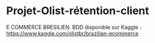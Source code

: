 # Projet-Olist-rétention-client

E COMMERCE BRESILIEN. BDD disponible sur Kaggle : https://www.kaggle.com/olistbr/brazilian-ecommerce
